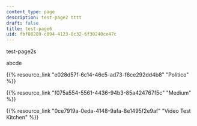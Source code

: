 ```yaml
---
content_type: page
description: test-page2 tttt
draft: false
title: test-page6
uid: fbf80289-c094-4123-8c32-6f30240ce47c
---
```

test-page2s

abcde

{{% resource_link "e028d57f-6c14-46c5-ad73-f6ce292dd4b8" "Politico" %}}

{{% resource_link "f075a554-5561-4436-94b3-85a424767f5c" "Medium" %}}

{{% resource_link "0ce7919a-0eda-4148-9afa-8e1495f2e9af" "Video Test Kitchen" %}}